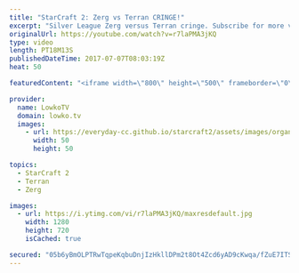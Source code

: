 ```yaml
---
title: "StarCraft 2: Zerg vs Terran CRINGE!"
excerpt: "Silver League Zerg versus Terran cringe. Subscribe for more videos: http://lowko.tv/youtube Intense micro battles: https://goo.gl/8ofWqN  While the game seems over early on into the match, the Terran does not quite scout where his opponent's final base is located fast enough.  If you have an awesome"
originalUrl: https://youtube.com/watch?v=r7laPMA3jKQ
type: video
length: PT18M13S
publishedDateTime: 2017-07-07T08:03:19Z
heat: 50

featuredContent: "<iframe width=\"800\" height=\"500\" frameborder=\"0\" src=\"https://www.youtube.com/embed/r7laPMA3jKQ\" allow=\"accelerometer; autoplay; encrypted-media; gyroscope; picture-in-picture\" allowfullscreen></iframe>"

provider:
  name: LowkoTV
  domain: lowko.tv
  images:
    - url: https://everyday-cc.github.io/starcraft2/assets/images/organizations/lowko.tv-50x50.jpg
      width: 50
      height: 50

topics:
  - StarCraft 2
  - Terran
  - Zerg

images:
  - url: https://i.ytimg.com/vi/r7laPMA3jKQ/maxresdefault.jpg
    width: 1280
    height: 720
    isCached: true

secured: "05b6yBmOLPTRwTqpeKqbuDnjIzHkllDPm2t8Ot4Zcd6yAD9cKwqa/fZuE7ITSZvbeNMukCFwk5aB0731m10jJp+xF91+5DKSmTPM9qIFjt6T+P67b63AQYQuVfOdpHp5a5jaHeY2INEkfQzglZ7hCiDLgsYTC8giqFUGGnL2nIraA9e2GZXs/uAdOVd/FNrEpT+JnuO4VPEV5/r1VbryP1rq7cs1cv6VL5bynGUDYDpNJ9wEwcKJYxb12DXMDsd2+QxstrG5ULYRdIHTSvI8lvDCXG/kXqtqeiOZQhNgWQ06BfjgmhPzwYI34w+4Ztqpz4pRX5XR5Yh1+/95vddPMhWB+VN/I4N8alcppOBPWapaMi7QhOV8xdWTWYrhYRMnpLZjafXBNlgcuuDjGePH5CEQUGQaX0ubLhR8w5E6SE2xARBBfhlFuk4JiB2vzHAL;aT6tc5OnrhwEnDKLDeuQwQ=="
---
```


